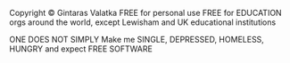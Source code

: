 Copyright © Gintaras Valatka
FREE for personal use
FREE for EDUCATION orgs around the world, except Lewisham and UK educational institutions

ONE DOES NOT SIMPLY Make me SINGLE, DEPRESSED, HOMELESS, HUNGRY and expect FREE SOFTWARE
